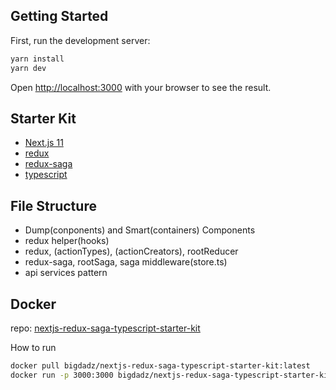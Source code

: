 ## Getting Started
First, run the development server:

```bash
yarn install
yarn dev
```

Open [http://localhost:3000](http://localhost:3000) with your browser to see the result.

## Starter Kit
- [Next.js 11](https://nextjs.org/)
- [redux](https://redux.js.org/)
- [redux-saga](https://redux-saga.js.org/)
- [typescript](https://www.typescriptlang.org/)

## File Structure
- Dump(conponents) and Smart(containers) Components
- redux helper(hooks)
- redux, (actionTypes), (actionCreators), rootReducer
- redux-saga, rootSaga, saga middleware(store.ts)
- api services pattern

## Docker
repo: [nextjs-redux-saga-typescript-starter-kit](https://hub.docker.com/r/bigdadz/nextjs-redux-saga-typescript-starter-kit)

How to run
```bash
docker pull bigdadz/nextjs-redux-saga-typescript-starter-kit:latest
docker run -p 3000:3000 bigdadz/nextjs-redux-saga-typescript-starter-kit:latest 
```